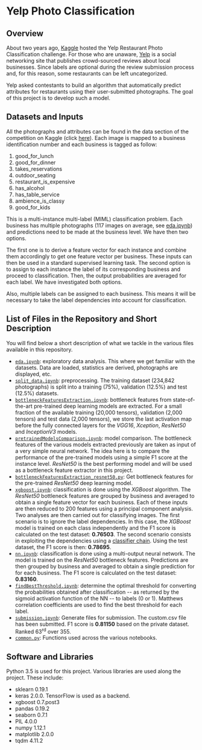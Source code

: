 # Yelp Photo Classification

## Overview
About two years ago, [Kaggle](https://www.kaggle.com/) hosted the Yelp Restaurant Photo Classification challenge. For those who are unaware, [Yelp](https://www.yelp.com/) is a social networking site that publishes crowd-sourced reviews about local businesses. Since labels are optional during the review submission process and, for this reason, some restaurants can be left uncategorized.

Yelp asked contestants to build an algorithm that automatically predict attributes for restaurants using their user-submitted photographs. The goal of this project is to develop such a model.


## Datasets and Inputs
All the photographs and attributes can be found in the data section of the competition on Kaggle (click [here](https://www.kaggle.com/c/yelp-restaurant-photo-classification/data)). Each image is mapped to a business identification number and each business is tagged as follow:
1. good_for_lunch
2. good_for_dinner
3. takes_reservations
4. outdoor_seating
5. restaurant_is_expensive
6. has_alcohol
7. has_table_service
8. ambience_is_classy
9. good_for_kids

This is a multi-instance multi-label (MIML) classification problem. Each business has multiple photographs (117 images on average, see [eda.ipynb](eda.ipynb)) and predictions need to be made at the business level. We have then two options.

The first one is to derive a feature vector for each instance and combine them accordingly to get one feature vector per business. These inputs can then be used in a standard supervised learning task. The second option is to assign to each instance the label of its corresponding business and proceed to classification. Then, the output probabilities are averaged for each label. We have investigated both options.

Also, multiple labels can be assigned to each business. This means it will be necessary to take the label dependencies into account for classification.


## List of Files in the Repository and Short Description
You will find below a short description of what we tackle in the various files available in this repository.
* [`eda.ipynb`](eda.ipynb): exploratory data analysis. This where we get familiar with the datasets. Data are loaded, statistics are derived, photographs are displayed, etc.
* [`split_data.ipynb`](split_data.ipynb): preprocessing. The training dataset (234,842 photographs) is split into a training (75%), validation (12.5%) and test (12.5%) datasets.
* [`bottleneckFeaturesExtraction.ipynb`](bottleneckFeaturesExtraction.ipynb): bottleneck features from state-of-the-art pre-trained deep learning models are extracted. For a small fraction of the available training (20,000 tensors), validation (2,000 tensors) and test data (2,000 tensors), we store the last activation map before the fully connected layers for the *VGG16*, *Xception*, *ResNet50* and *InceptionV3* models.
* [`pretrainedModelsComparison.ipynb`](pretrainedModelsComparison.ipynb): model comparison. The bottleneck features of the various models extracted previously are taken as input of a very simple neural network. The idea here is to compare the performance of the pre-trained models using a simple F1 score at the instance level. *ResNet50* is the best performing model and will be used as a bottleneck feature extractor in this project.
* [`bottleneckFeaturesExtraction_resnet50.py`](bottleneckFeaturesExtraction_resnet50.py): Get bottleneck features for the pre-trained *ResNet50* deep learning model.
* [`xgboost.ipynb`](xgboost.ipynb): classification is done using the *XGBoost* algorithm. The *ResNet50* bottleneck features are grouped by business and averaged to obtain a single feature vector for each business. Each of these inputs are then reduced to 200 features using a principal component analysis. Two analyses are then carried out for classifying images. The first scenario is to ignore the label dependencies. In this case, the *XGBoost* model is trained on each class independently and the F1 score is calculated on the test dataset: **0.76503**. The second scenario consists in exploiting the dependencies using a [classifier chain](https://en.wikipedia.org/wiki/Classifier_chains). Using the test dataset, the F1 score is then: **0.78695**.
* [`nn.ipynb`](nn.ipynb): classificatlon is done using a multi-output neural network. The model is trained on the *ResNet50* bottleneck features. Predictions are then grouped by business and averaged to obtain a single prediction for for each business. The F1 score is calculated on the test dataset: **0.83160**.
* [`findBestThreshold.ipynb`](findBestThreshold.ipynb): determine the optimal threshold for converting the probabilities obtained after classification -- as returned by the sigmoid activation function of the NN -- to labels (0 or 1). Matthews correlation coefficients are used to find the best threshold for each label.
* [`submission.ipynb`](submission.ipynb): Generate files for submission. The custom.csv file has been submitted. F1 score is **0.81150** based on the private dataset. Ranked 63<sup>rd</sup> over 355.
* [`common.py`](common.py): Functions used across the various notebooks.


## Software and Libraries
Python 3.5 is used for this project. Various libraries are used along the project. These include:
* sklearn 0.19.1
* keras 2.0.0. TensorFlow is used as a backend.
* xgboost 0.7.post3
* pandas 0.19.2
* seaborn 0.7.1
* PIL 4.0.0
* numpy 1.12.1
* matplotlib 2.0.0
* tqdm 4.11.2
